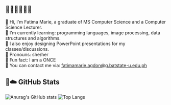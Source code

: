 ## 🩷🌸🌷🧸🎀🫧

<!--
**marieemoiselle/marieemoiselle** is a ✨ _special_ ✨ repository because its `README.md` (this file) appears on your GitHub profile.

Here are some ideas to get you started:

- 🔭 I’m currently working on ...
- 🌱 I’m currently learning ...
- 👯 I’m looking to collaborate on ...
- 🤔 I’m looking for help with ...
- 💬 Ask me about ...
- 📫 How to reach me: ...
- 😄 Pronouns: ...
- ⚡ Fun fact: ...
-->

🩷 Hi, I'm Fatima Marie, a graduate of MS Computer Science and a Computer Science Lecturer.<br/>
🌱 I'm currently learning: programming languages, image processing, data structures and algorithms.<br/>
🌼 I also enjoy designing PowerPoint presentations for my classes/discussions.<br/>
🥰 Pronouns: she/her<br/>
🎀 Fun fact: I am a ONCE<br/>
💌 You can contact me via: <a href = "mailto:fatimamarie.agdon@g.batstate-u.edu.ph">fatimamarie.agdon@g.batstate-u.edu.ph</a>

## 🏹☁️ GitHub Stats

![Anurag's GitHub stats](https://github-readme-stats.vercel.app/api?username=marieemoiselle&show_icons=true&theme=bear) ![Top Langs](https://github-readme-stats.vercel.app/api/top-langs/?username=marieemoiselle&layout=compact&theme=bear) <br/>
<!--[![trophy](https://github-profile-trophy.vercel.app/?username=marieemoiselle)](https://github.com/ryo-ma/github-profile-trophy)-->

